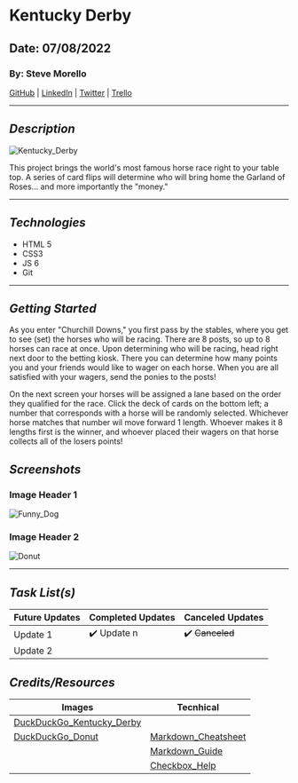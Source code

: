 # Kentucky Derby

## Date: 07/08/2022

### By: Steve Morello

[GitHub](https://github.com/scubastove4) | [LinkedIn](https://www.linkedin.com/in/stephen-morello-15286b22/) | [Twitter](https://twitter.com/scubastove4) | [Trello](https://trello.com/b/3arBzRBG/kentucky-derby-7-8-22)

---

## **_Description_**

![Kentucky_Derby](https://external-content.duckduckgo.com/iu/?u=https%3A%2F%2Fimg.covers.com%2Fcms%2Fcovers%2Fba2c2dec-b1cd-4104-931c-337f4df39e09.jpg&f=1&nofb=1)

This project brings the world's most famous horse race right to your table top. A series of card flips will determine who will bring home the Garland of Roses... and more importantly the "money."

---

## **_Technologies_**

- HTML 5
- CSS3
- JS 6
- Git

---

## **_Getting Started_**

As you enter "Churchill Downs," you first pass by the stables, where you get to see (set) the horses who will be racing. There are 8 posts, so up to 8 horses can race at once. Upon determining who will be racing, head right next door to the betting kiosk. There you can determine how many points you and your friends would like to wager on each horse. When you are all satisfied with your wagers, send the ponies to the posts!

On the next screen your horses will be assigned a lane based on the order they qualified for the race. Click the deck of cards on the bottom left; a number that corresponds with a horse will be randomly selected. Whichever horse matches that number wil move forward 1 length. Whoever makes it 8 lengths first is the winner, and whoever placed their wagers on that horse collects all of the losers points!

## **_Screenshots_**

### Image Header 1

![Funny_Dog](https://external-content.duckduckgo.com/iu/?u=https%3A%2F%2Fmedia.istockphoto.com%2Fphotos%2Ffrench-bulldog-enjoying-the-car-ride-picture-id1263789446%3Fk%3D20%26m%3D1263789446%26s%3D612x612%26w%3D0%26h%3DlrUOjcxyM-mAcgZRKoMq6sxDZms7Jt8J3AROeFcLagE%3D&f=1&nofb=1)

### Image Header 2

![Donut](https://external-content.duckduckgo.com/iu/?u=http%3A%2F%2Fcliparts.co%2Fcliparts%2FBcg%2Frqj%2FBcgrqjA7i.gif&f=1&nofb=1)

---

## **_Task List(s)_**

| Future Updates | Completed Updates           | Canceled Updates                |
| -------------- | --------------------------- | ------------------------------- |
| Update 1       | :heavy_check_mark: Update n | :heavy_check_mark: ~~Canceled~~ |
| Update 2       |

## <!-- checkbox wasn't working with - [ ] or - [x] inside table, so i added emojis. Help from https://stackoverflow.com/questions/47344571/how-to-draw-checkbox-or-tick-mark-in-github-markdown-table (linked below)-->

## **_Credits/Resources_**

| Images                                                                                                                                                                            | Tecnhical                                                                                                                |
| --------------------------------------------------------------------------------------------------------------------------------------------------------------------------------- | ------------------------------------------------------------------------------------------------------------------------ |
| [DuckDuckGo_Kentucky_Derby](hhttps://external-content.duckduckgo.com/iu/?u=https%3A%2F%2Fimg.covers.com%2Fcms%2Fcovers%2Fba2c2dec-b1cd-4104-931c-337f4df39e09.jpg&f=1&nofb=1)     |
| [DuckDuckGo_Donut](https://duckduckgo.com/?q=donut+cartoon&t=h_&atb=v331-1__&iar=images&iax=images&ia=images&iai=http%3A%2F%2Fcliparts.co%2Fcliparts%2FBcg%2Frqj%2FBcgrqjA7i.gif) | [Markdown_Cheatsheet](https://www.markdownguide.org/cheat-sheet/)                                                        |
|                                                                                                                                                                                   | [Markdown_Guide](https://ia.net/writer/support/general/markdown-guide)                                                   |
|                                                                                                                                                                                   | [Checkbox_Help](https://stackoverflow.com/questions/47344571/how-to-draw-checkbox-or-tick-mark-in-github-markdown-table) |

<!-- Table idea from Markdown Cheatsheet -->
